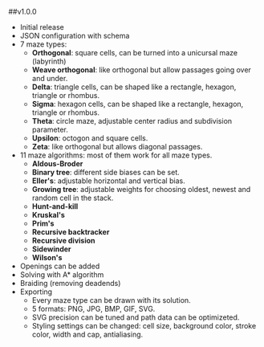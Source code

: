 ##v1.0.0
- Initial release
- JSON configuration with schema
- 7 maze types:
    - **Orthogonal**: square cells, can be turned into a unicursal maze (labyrinth)
    - **Weave orthogonal**: like orthogonal but allow passages going over and under.
    - **Delta**: triangle cells, can be shaped like a rectangle, hexagon, triangle or rhombus.
    - **Sigma**: hexagon cells, can be shaped like a rectangle, hexagon, triangle or rhombus.
    - **Theta**: circle maze, adjustable center radius and subdivision parameter.
    - **Upsilon**: octogon and square cells.
    - **Zeta**: like orthogonal but allows diagonal passages.
- 11 maze algorithms: most of them work for all maze types.
    - **Aldous-Broder**
    - **Binary tree**: different side biases can be set.
    - **Eller's**: adjustable horizontal and vertical bias.
    - **Growing tree**: adjustable weights for choosing oldest, newest and random cell in the stack.
    - **Hunt-and-kill**
    - **Kruskal's**
    - **Prim's**
    - **Recursive backtracker**
    - **Recursive division**
    - **Sidewinder**
    - **Wilson's**
- Openings can be added
- Solving with A* algorithm
- Braiding (removing deadends)
- Exporting
    - Every maze type can be drawn with its solution.
    - 5 formats: PNG, JPG, BMP, GIF, SVG.
    - SVG precision can be tuned and path data can be optimizeted.
    - Styling settings can be changed: cell size, background color, stroke color, width and cap, antialiasing.
